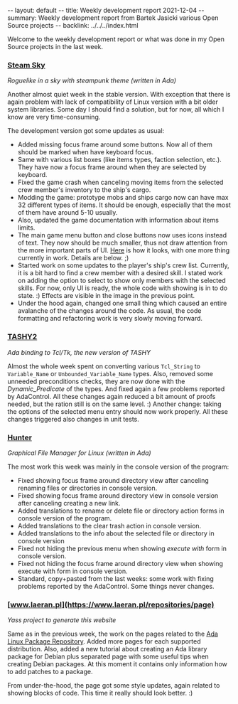 -- layout: default
-- title: Weekly development report 2021-12-04
-- summary: Weekly development report from Bartek Jasicki various Open Source projects
-- backlink: ../../../index.html

Welcome to the weekly development report or what was done in my Open Source
projects in the last week.

### [Steam Sky](https://www.laeran.pl/repositories/steamsky)

*Roguelike in a sky with steampunk theme (written in Ada)*

Another almost quiet week in the stable version. With exception that there is
again problem with lack of compatibility of Linux version with a bit older
system libraries. Some day I should find a solution, but for now, all which I
know are very time-consuming.

The development version got some updates as usual:

* Added missing focus frame around some buttons. Now all of them should be
  marked when have keyboard focus.
* Same with various list boxes (like items types, faction selection, etc.).
  They have now a focus frame around when they are selected by keyboard.
* Fixed the game crash when canceling moving items from the selected crew
  member's inventory to the ship's cargo.
* Modding the game: prototype mobs and ships cargo now can have max 32
  different types of items. It should be enough, especially that the most of
  them have around 5-10 usually.
* Also, updated the game documentation with information about items limits.
* The main game menu button and close buttons now uses icons instead of text.
  They now should be much smaller, thus not draw attention from the more
  important parts of UI. [Here](https://imgur.com/wfQnZFs) is how it looks,
  with one more thing currently in work. Details are below. ;)
* Started work on some updates to the player's ship's crew list. Currently,
  it is a bit hard to find a crew member with a desired skill. I stated work
  on adding the option to select to show only members with the selected skills.
  For now, only UI is ready, the whole code with showing is in to do state. :)
  Effects are visible in the image in the previous point.
* Under the hood again, changed one small thing which caused an entire
  avalanche of the changes around the code. As usual, the code formatting and
  refactoring work is very slowly moving forward.

### [TASHY2](https://www.laeran.pl/repositories/tashy2)

*Ada binding to Tcl/Tk, the new version of TASHY*

Almost the whole week spent on converting various `Tcl_String` to
`Variable_Name` or `Unbounded_Variable_Name` types. Also, removed some unneeded
preconditions checks, they are now done with the *Dynamic_Predicate* of the
types. And fixed again a few problems reported by AdaControl. All these changes
again reduced a bit amount of proofs needed, but the ration still is on the
same level. :) Another change: taking the options of the selected menu entry
should now work properly. All these changes triggered also changes in unit
tests.

### [Hunter](https://www.laeran.pl/repositories/hunter)

*Graphical File Manager for Linux (written in Ada)*

The most work this week was mainly in the console version of the program:

* Fixed showing focus frame around directory view after canceling renaming
  files or directories in console version.
* Fixed showing focus frame around directory view in console version after
  canceling creating a new link.
* Added translations to rename or delete file or directory action forms
  in console version of the program.
* Added translations to the clear trash action in console version.
* Added translations to the info about the selected file or directory in
  console version
* Fixed not hiding the previous menu when showing *execute with* form in
  console version.
* Fixed not hiding the focus frame around directory view when showing execute
  with form in console version.
* Standard, copy+pasted from the last weeks: some work with fixing problems
  reported by the AdaControl. Some things never changes.

### [www.laeran.pl](https://www.laeran.pl/repositories/page)

*Yass project to generate this website*

Same as in the previous week, the work on the pages related to the
[Ada Linux Package Repository](https://www.laeran.pl/linuxada/index.html).
Added more pages for each supported distribution. Also, added a new tutorial
about creating an Ada library package for Debian plus separated page with some
useful tips when creating Debian packages. At this moment it contains only
information how to add patches to a package.

From under-the-hood, the page got some style updates, again related to showing
blocks of code. This time it really should look better. :)
